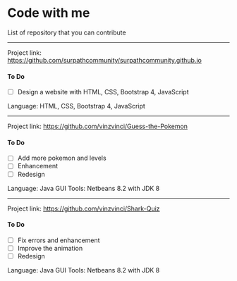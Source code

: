 # Code with me
List of repository that you can contribute

<hr>

Project link: <a href="https://github.com/surpathcommunity/surpathcommunity.github.io">https://github.com/surpathcommunity/surpathcommunity.github.io</a>
#### To Do
- [ ] Design a website with HTML, CSS, Bootstrap 4, JavaScript

Language: HTML, CSS, Bootstrap 4, JavaScript

<hr>

Project link: <a href="https://github.com/vinzvinci/Guess-the-Pokemon">https://github.com/vinzvinci/Guess-the-Pokemon</a>
#### To Do
- [ ] Add more pokemon and levels
- [ ] Enhancement 
- [ ] Redesign

Language: Java GUI
Tools: Netbeans 8.2 with JDK 8

<hr>

Project link: <a href="https://github.com/vinzvinci/Shark-Quiz">https://github.com/vinzvinci/Shark-Quiz</a>
#### To Do
- [ ] Fix errors and enhancement
- [ ] Improve the animation
- [ ] Redesign

Language: Java GUI
Tools: Netbeans 8.2 with JDK 8
